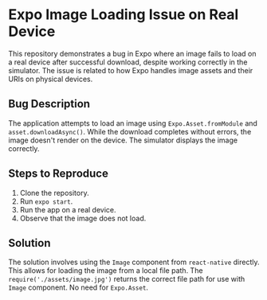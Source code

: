 # Expo Image Loading Issue on Real Device

This repository demonstrates a bug in Expo where an image fails to load on a real device after successful download, despite working correctly in the simulator.  The issue is related to how Expo handles image assets and their URIs on physical devices.

## Bug Description

The application attempts to load an image using `Expo.Asset.fromModule` and `asset.downloadAsync()`. While the download completes without errors, the image doesn't render on the device. The simulator displays the image correctly.

## Steps to Reproduce

1. Clone the repository.
2. Run `expo start`.
3. Run the app on a real device.
4. Observe that the image does not load.

## Solution

The solution involves using the `Image` component from `react-native` directly. This allows for loading the image from a local file path.  The `require('./assets/image.jpg')` returns the correct file path for use with `Image` component. No need for `Expo.Asset`.
